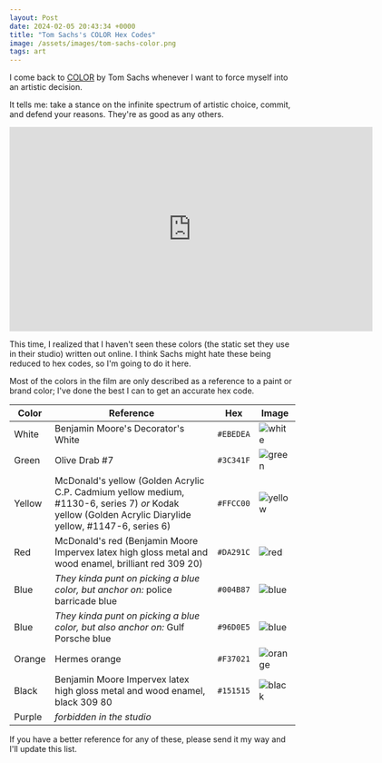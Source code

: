 ```yaml
---
layout: Post
date: 2024-02-05 20:43:34 +0000
title: "Tom Sachs's COLOR Hex Codes"
image: /assets/images/tom-sachs-color.png
tags: art
---
```


I come back to [COLOR](https://vimeo.com/33998046) by Tom Sachs whenever I want to force myself into an artistic decision.

It tells me: take a stance on the infinite spectrum of artistic choice, commit, and defend your reasons. They're as good as any others.

<iframe src="https://player.vimeo.com/video/33998046?h=8810b92a8d&title=0&byline=0&portrait=0" width="640" height="360" frameborder="0" allow="autoplay; fullscreen; picture-in-picture" allowfullscreen></iframe>

This time, I realized that I haven't seen these colors (the static set they use in their studio) written out online. I think Sachs might hate these being reduced to hex codes, so I'm going to do it here.

Most of the colors in the film are only described as a reference to a paint or brand color; I've done the best I can to get an accurate hex code.

| Color | Reference | Hex | Image |
|--|--|--|--|
| White | Benjamin Moore's Decorator's White | `#EBEDEA` | ![white](https://www.thecolorapi.com/id?format=svg&named=false&hex=ebedea) |
| Green | Olive Drab #7 | `#3C341F` | ![green](https://www.thecolorapi.com/id?format=svg&named=false&hex=3C341F) |
| Yellow | McDonald's yellow (Golden Acrylic C.P. Cadmium yellow medium, #1130-6, series 7) _or_ Kodak yellow (Golden Acrylic Diarylide yellow, #1147-6, series 6) | `#FFCC00` | ![yellow](https://www.thecolorapi.com/id?format=svg&named=false&hex=ffcc00) |
| Red | McDonald's red (Benjamin Moore Impervex latex high gloss metal and wood enamel, brilliant red 309 20) | `#DA291C` | ![red](https://www.thecolorapi.com/id?format=svg&named=false&hex=DA291C) |
| Blue | _They kinda punt on picking a blue color, but anchor on:_ police barricade blue | `#004B87` | ![blue](https://www.thecolorapi.com/id?format=svg&named=false&hex=004B87) |
| Blue | _They kinda punt on picking a blue color, but also anchor on:_ Gulf Porsche blue | `#96D0E5` | ![blue](https://www.thecolorapi.com/id?format=svg&named=false&hex=96d0e5) |
| Orange | Hermes orange | `#F37021` | ![orange](https://www.thecolorapi.com/id?format=svg&named=false&hex=f37021) |
| Black | Benjamin Moore Impervex latex high gloss metal and wood enamel, black 309 80 | `#151515` | ![black](https://www.thecolorapi.com/id?format=svg&named=false&hex=151515) |
| Purple | _forbidden in the studio_ | | |

If you have a better reference for any of these, please send it my way and I'll update this list.
